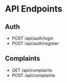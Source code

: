 # API Endpoints

## Auth
- POST /api/auth/login
- POST /api/auth/register

## Complaints
- GET /api/complaints
- POST /api/complaints